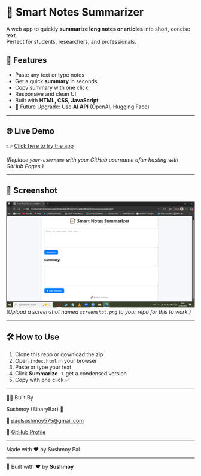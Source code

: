 # 📝 Smart Notes Summarizer

A web app to quickly **summarize long notes or articles** into short, concise text.  
Perfect for students, researchers, and professionals.

## 🚀 Features
- Paste any text or type notes
- Get a quick **summary** in seconds
- Copy summary with one click
- Responsive and clean UI
- Built with **HTML, CSS, JavaScript**
- 🔮 Future Upgrade: Use **AI API** (OpenAI, Hugging Face)


---

## 🌐 Live Demo
👉 [Click here to try the app](https://your-username.github.io/Smart-Notes-Summarizer/)  

*(Replace `your-username` with your GitHub username after hosting with GitHub Pages.)*

---

## 📸 Screenshot
![App Screenshot](screenshot.png)  
*(Upload a screenshot named `screenshot.png` to your repo for this to work.)*

---

## 🛠️ How to Use
1. Clone this repo or download the zip  
2. Open `index.html` in your browser  
3. Paste or type your text  
4. Click **Summarize** → get a condensed version  
5. Copy with one click ✅  

---

👨‍💻 Built By

Sushmoy (BinaryBar) 🚀

📧 [paulsushmoy575@gmail.com](mailto:paulsushmoy575@gmail.com) 

🔗 [GitHub Profile](https://github.com/BinaryBar)

---

Made with ❤️ by Sushmoy Pal

---

🚀 Built with ❤️ by **Sushmoy**

